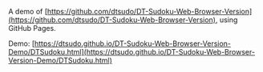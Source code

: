 A demo of [https://github.com/dtsudo/DT-Sudoku-Web-Browser-Version](https://github.com/dtsudo/DT-Sudoku-Web-Browser-Version), using GitHub Pages.

Demo: [https://dtsudo.github.io/DT-Sudoku-Web-Browser-Version-Demo/DTSudoku.html](https://dtsudo.github.io/DT-Sudoku-Web-Browser-Version-Demo/DTSudoku.html)
